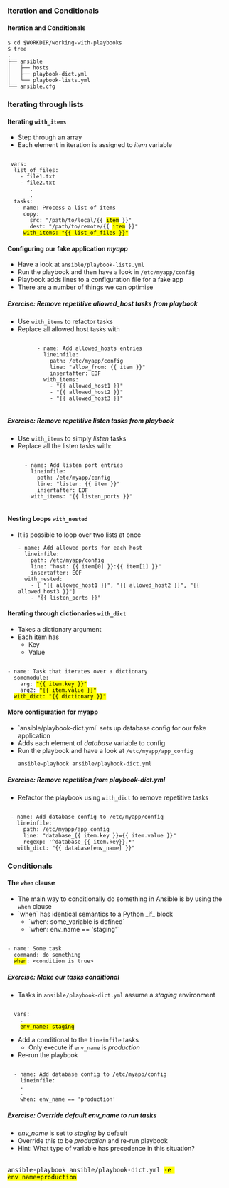 ### Iteration and Conditionals


#### Iteration and Conditionals

```
$ cd $WORKDIR/working-with-playbooks
$ tree
.
├── ansible
│   ├── hosts
│   ├── playbook-dict.yml
│   └── playbook-lists.yml
└── ansible.cfg
```


### Iterating through lists


#### Iterating `with_items`

* Step through an array <!-- .element: class="fragment" data-fragment-index="0" -->
* Each element in iteration is assigned to <!-- .element: class="fragment" data-fragment-index="1" -->_item_ variable

<pre class="fragment" data-fragment-index="0"><code data-trim data-noescape>
 vars:
  list_of_files: 
    - file1.txt
    - file2.txt
       .
       .
  tasks:
   - name: Process a list of items        
     copy:                               
       src: "/path/to/local/{{ <mark class="fragment" data-fragment-index="1">item</mark> }}"   
       dest: "/path/to/remote/{{ <mark class="fragment" data-fragment-index="1">item</mark> }}" 
     <mark class="fragment" data-fragment-index="1">with_items: "{{ list_of_files }}"</mark>    
</code></pre>



#### Configuring our fake application _myapp_

* Have a look at <!-- .element: class="fragment" data-fragment-index="0" -->`ansible/playbook-lists.yml`
* Run the playbook and then have a look in <!-- .element: class="fragment" data-fragment-index="1" -->`/etc/myapp/config`
* Playbook adds lines to a configuration file for a fake app <!-- .element: class="fragment" data-fragment-index="2" -->
* There are a number of things we can optimise <!-- .element: class="fragment" data-fragment-index="3" -->



##### Exercise: Remove repetitive *allowed_host* tasks from playbook

* Use `with_items` to refactor tasks
* Replace all allowed host tasks with <!-- .element: class="fragment" data-fragment-index="0" -->
   <pre class="fragment" data-fragment-index="0"><code data-trim>
        - name: Add allowed_hosts entries
          lineinfile:
            path: /etc/myapp/config
            line: "allow_from: {{ item }}"
            insertafter: EOF
          with_items:
            - "{{ allowed_host1 }}"
            - "{{ allowed_host2 }}"
            - "{{ allowed_host3 }}"

  </code></pre>



##### Exercise: Remove repetitive listen tasks from playbook

* Use `with_items` to simply _listen_ tasks
* Replace all the listen tasks with:
   <pre class="fragment" data-fragment-index="0"><code data-trim>
    - name: Add listen port entries
      lineinfile:
        path: /etc/myapp/config
        line: "listen: {{ item }}"
        insertafter: EOF
      with_items: "{{ listen_ports }}"
    </code></pre>



#### Nesting Loops `with_nested`

* It is possible to loop over two lists at once
   ```
   - name: Add allowed ports for each host
     lineinfile:
       path: /etc/myapp/config
       line: "host: {{ item[0] }}:{{ item[1] }}"
       insertafter: EOF
     with_nested:
       - [ "{{ allowed_host1 }}", "{{ allowed_host2 }}", "{{ allowed_host3 }}"]
       - "{{ listen_ports }}"

   ```
   <!-- .element: style="font-size:10pt;"  -->



#### Iterating through dictionaries `with_dict`

* Takes a dictionary argument <!-- .element: class="fragment" data-fragment-index="0" -->
* Each item has <!-- .element: class="fragment" data-fragment-index="1" -->
  * Key <!-- .element: class="fragment" data-fragment-index="2" -->
  * Value <!-- .element: class="fragment" data-fragment-index="3" -->

<pre><code data-trim data-noescape>
- name: Task that iterates over a dictionary
  somemodule:
    arg: <mark class="fragment" data-fragment-index="2">"{{ item.key }}"</mark>
    arg2: <mark class="fragment" data-fragment-index="3">"{{ item.value }}"</mark>
  <mark class="fragment" data-fragment-index="0">with_dict: "{{ dictionary }}"</mark>
</code></pre>



#### More configuration for myapp
 * <!-- .element: class="fragment" data-fragment-index="0" -->`ansible/playbook-dict.yml` sets up database config for our fake application
 * Adds each element of <!-- .element: class="fragment" data-fragment-index="1" -->*database* variable to config
 * Run the playbook and have a look at <!-- .element: class="fragment" data-fragment-index="2" -->`/etc/myapp/app_config`
   ```
   ansible-playbook ansible/playbook-dict.yml
   ```


##### Exercise: Remove repetition from playbook-dict.yml

* Refactor the playbook using `with_dict` to remove repetitive tasks

<pre class="fragment" data-fragment-index="0"><code data-trim>
 - name: Add database config to /etc/myapp/config
   lineinfile:
     path: /etc/myapp/app_config
     line: "database_{{ item.key }}={{ item.value }}"
     regexp: '^database_{{ item.key}}.*'
   with_dict: "{{ database[env_name] }}"
</code></pre>



### Conditionals



#### The `when` clause

* The main way to conditionally do something in Ansible is by using the <!-- .element: class="fragment" data-fragment-index="0" -->`when` clause
* <!-- .element: class="fragment" data-fragment-index="1" -->`when` has identical semantics to a Python _if_ block
   * <!-- .element: class="fragment" data-fragment-index="2" -->`when: some_variable is defined`
   * <!-- .element: class="fragment" data-fragment-index="3" -->`when: env_name == 'staging'`

<pre class="fragment" data-fragment-index="4"><code data-trim data-noescape>
- name: Some task
  command: do something
  <mark>when</mark>: &lt;condition is true&gt;
</code></pre>



##### Exercise: Make our tasks conditional

* Tasks in <!-- .element: class="fragment" data-fragment-index="0" -->`ansible/playbook-dict.yml` assume a _staging_ environment
<pre><code data-trim data-noescape>
  vars:
    .
    <mark>env_name: staging</mark>
</code></pre>
* Add a conditional to  the <!-- .element: class="fragment" data-fragment-index="1" -->`lineinfile` tasks
   + Only execute if <!-- .element: class="fragment" data-fragment-index="2" -->`env_name` is *production*
* Re-run the playbook <!-- .element: class="fragment" data-fragment-index="3" -->

<pre  class="fragment" data-fragment-index="4"><code data-trim>
  - name: Add database config to /etc/myapp/config
    lineinfile:
    .
    .
    when: env_name == 'production'
</code></pre>


##### Exercise: Override default *env_name* to run tasks

* *env_name* is set to _staging_ by default
* Override this to be _production_ and re-run playbook
* Hint: What type of variable has precedence in this situation?

<pre  class="fragment" data-fragment-index="0" style="font-size:12pt;"><code data-trim data-noescape>
ansible-playbook ansible/playbook-dict.yml <mark>-e env_name=production</mark>
</code></pre>
